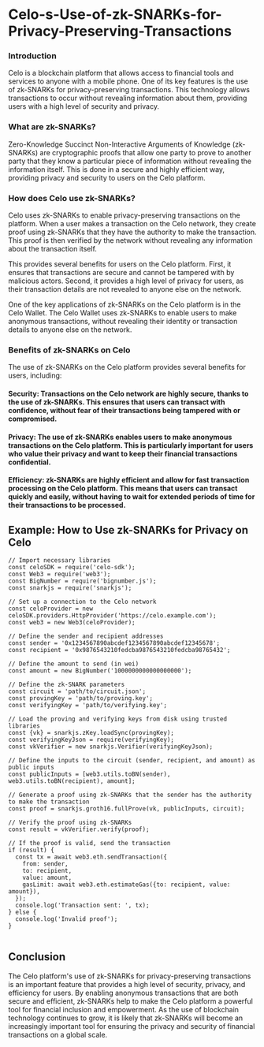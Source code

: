 # Celo-s-Use-of-zk-SNARKs-for-Privacy-Preserving-Transactions

### Introduction
Celo is a blockchain platform that allows access to financial tools and services to anyone with a mobile phone. One of its key features is the use of zk-SNARKs for privacy-preserving transactions. This technology allows transactions to occur without revealing information about them, providing users with a high level of security and privacy.

### What are zk-SNARKs?
Zero-Knowledge Succinct Non-Interactive Arguments of Knowledge (zk-SNARKs) are cryptographic proofs that allow one party to prove to another party that they know a particular piece of information without revealing the information itself. This is done in a secure and highly efficient way, providing privacy and security to users on the Celo platform.

### How does Celo use zk-SNARKs?
Celo uses zk-SNARKs to enable privacy-preserving transactions on the platform. When a user makes a transaction on the Celo network, they create proof using zk-SNARKs that they have the authority to make the transaction. This proof is then verified by the network without revealing any information about the transaction itself.

This provides several benefits for users on the Celo platform. First, it ensures that transactions are secure and cannot be tampered with by malicious actors. Second, it provides a high level of privacy for users, as their transaction details are not revealed to anyone else on the network.

One of the key applications of zk-SNARKs on the Celo platform is in the Celo Wallet. The Celo Wallet uses zk-SNARKs to enable users to make anonymous transactions, without revealing their identity or transaction details to anyone else on the network.

### Benefits of zk-SNARKs on Celo
The use of zk-SNARKs on the Celo platform provides several benefits for users, including:

#### Security: Transactions on the Celo network are highly secure, thanks to the use of zk-SNARKs. This ensures that users can transact with confidence, without fear of their transactions being tampered with or compromised.
#### Privacy: The use of zk-SNARKs enables users to make anonymous transactions on the Celo platform. This is particularly important for users who value their privacy and want to keep their financial transactions confidential.
#### Efficiency: zk-SNARKs are highly efficient and allow for fast transaction processing on the Celo platform. This means that users can transact quickly and easily, without having to wait for extended periods of time for their transactions to be processed.

## Example: How to Use zk-SNARKs for Privacy on Celo

```
// Import necessary libraries
const celoSDK = require('celo-sdk');
const Web3 = require('web3');
const BigNumber = require('bignumber.js');
const snarkjs = require('snarkjs');

// Set up a connection to the Celo network
const celoProvider = new celoSDK.providers.HttpProvider('https://celo.example.com');
const web3 = new Web3(celoProvider);

// Define the sender and recipient addresses
const sender = '0x1234567890abcdef1234567890abcdef12345678';
const recipient = '0x9876543210fedcba9876543210fedcba98765432';

// Define the amount to send (in wei)
const amount = new BigNumber('1000000000000000000');

// Define the zk-SNARK parameters
const circuit = 'path/to/circuit.json';
const provingKey = 'path/to/proving.key';
const verifyingKey = 'path/to/verifying.key';

// Load the proving and verifying keys from disk using trusted libraries
const {vk} = snarkjs.zKey.loadSync(provingKey);
const verifyingKeyJson = require(verifyingKey);
const vkVerifier = new snarkjs.Verifier(verifyingKeyJson);

// Define the inputs to the circuit (sender, recipient, and amount) as public inputs
const publicInputs = [web3.utils.toBN(sender), web3.utils.toBN(recipient), amount];

// Generate a proof using zk-SNARKs that the sender has the authority to make the transaction
const proof = snarkjs.groth16.fullProve(vk, publicInputs, circuit);

// Verify the proof using zk-SNARKs
const result = vkVerifier.verify(proof);

// If the proof is valid, send the transaction
if (result) {
  const tx = await web3.eth.sendTransaction({
    from: sender,
    to: recipient,
    value: amount,
    gasLimit: await web3.eth.estimateGas({to: recipient, value: amount}),
  });
  console.log('Transaction sent: ', tx);
} else {
  console.log('Invalid proof');
}


```
## Conclusion

The Celo platform's use of zk-SNARKs for privacy-preserving transactions is an important feature that provides a high level of security, privacy, and efficiency for users. By enabling anonymous transactions that are both secure and efficient, zk-SNARKs help to make the Celo platform a powerful tool for financial inclusion and empowerment. As the use of blockchain technology continues to grow, it is likely that zk-SNARKs will become an increasingly important tool for ensuring the privacy and security of financial transactions on a global scale.

